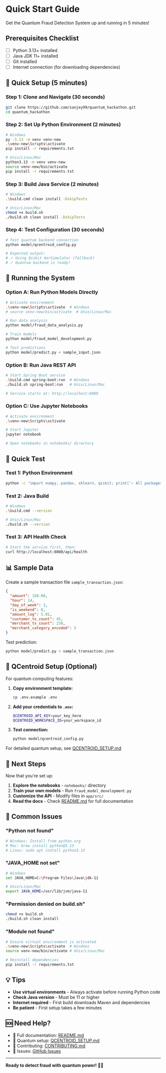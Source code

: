 # Quick Start Guide

Get the Quantum Fraud Detection System up and running in 5 minutes!

## Prerequisites Checklist

- [ ] Python 3.13+ installed
- [ ] Java JDK 11+ installed
- [ ] Git installed
- [ ] Internet connection (for downloading dependencies)

## 🚀 Quick Setup (5 minutes)

### Step 1: Clone and Navigate (30 seconds)

```bash
git clone https://github.com/sanjey99/quantum_hackathon.git
cd quantum_hackathon
```

### Step 2: Set Up Python Environment (2 minutes)

```bash
# Windows
py -3.13 -m venv venv-new
.\venv-new\Scripts\activate
pip install -r requirements.txt

# Unix/Linux/Mac
python3.13 -m venv venv-new
source venv-new/bin/activate
pip install -r requirements.txt
```

### Step 3: Build Java Service (2 minutes)

```bash
# Windows
.\build.cmd clean install -DskipTests

# Unix/Linux/Mac
chmod +x build.sh
./build.sh clean install -DskipTests
```

### Step 4: Test Configuration (30 seconds)

```bash
# Test quantum backend connection
python model/qcentroid_config.py

# Expected output:
# ✓ Using Qiskit AerSimulator (fallback)
# ✓ Quantum backend is ready!
```

## 🎯 Running the System

### Option A: Run Python Models Directly

```bash
# Activate environment
.\venv-new\Scripts\activate  # Windows
# source venv-new/bin/activate  # Unix/Linux/Mac

# Run data analysis
python model/fraud_data_analysis.py

# Train models
python model/fraud_model_development.py

# Test predictions
python model/predict.py < sample_input.json
```

### Option B: Run Java REST API

```bash
# Start Spring Boot service
.\build.cmd spring-boot:run  # Windows
./build.sh spring-boot:run   # Unix/Linux/Mac

# Service starts at: http://localhost:8080
```

### Option C: Use Jupyter Notebooks

```bash
# Activate environment
.\venv-new\Scripts\activate

# Start Jupyter
jupyter notebook

# Open notebooks in notebooks/ directory
```

## 🧪 Quick Test

### Test 1: Python Environment

```bash
python -c "import numpy, pandas, sklearn, qiskit; print('✓ All packages imported successfully!')"
```

### Test 2: Java Build

```bash
# Windows
.\build.cmd --version

# Unix/Linux/Mac
./build.sh --version
```

### Test 3: API Health Check

```bash
# Start the service first, then:
curl http://localhost:8080/api/health
```

## 📊 Sample Data

Create a sample transaction file `sample_transaction.json`:

```json
{
  "amount": 150.00,
  "hour": 14,
  "day_of_week": 3,
  "is_weekend": 0,
  "amount_log": 5.01,
  "customer_tx_count": 45,
  "merchant_tx_count": 230,
  "merchant_category_encoded": 5
}
```

Test prediction:

```bash
python model/predict.py < sample_transaction.json
```

## 🔧 QCentroid Setup (Optional)

For quantum computing features:

1. **Copy environment template:**
   ```bash
   cp .env.example .env
   ```

2. **Add your credentials to `.env`:**
   ```bash
   QCENTROID_API_KEY=your_key_here
   QCENTROID_WORKSPACE_ID=your_workspace_id
   ```

3. **Test connection:**
   ```bash
   python model/qcentroid_config.py
   ```

For detailed quantum setup, see [QCENTROID_SETUP.md](QCENTROID_SETUP.md)

## 📝 Next Steps

Now that you're set up:

1. **Explore the notebooks** - `notebooks/` directory
2. **Train your own models** - Run `fraud_model_development.py`
3. **Customize the API** - Modify files in `app/src/`
4. **Read the docs** - Check [README.md](README.md) for full documentation

## 🐛 Common Issues

### "Python not found"
```bash
# Windows: Install from python.org
# Mac: brew install python@3.13
# Linux: sudo apt install python3.13
```

### "JAVA_HOME not set"
```bash
# Windows
set JAVA_HOME=C:\Program Files\Java\jdk-11

# Unix/Linux/Mac
export JAVA_HOME=/usr/lib/jvm/java-11
```

### "Permission denied on build.sh"
```bash
chmod +x build.sh
./build.sh clean install
```

### "Module not found"
```bash
# Ensure virtual environment is activated
.\venv-new\Scripts\activate  # Windows
source venv-new/bin/activate # Unix/Linux/Mac

# Reinstall dependencies
pip install -r requirements.txt
```

## 💡 Tips

- **Use virtual environments** - Always activate before running Python code
- **Check Java version** - Must be 11 or higher
- **Internet required** - First build downloads Maven and dependencies
- **Be patient** - First setup takes a few minutes

## 🆘 Need Help?

- 📖 Full documentation: [README.md](README.md)
- 🔬 Quantum setup: [QCENTROID_SETUP.md](QCENTROID_SETUP.md)
- 🤝 Contributing: [CONTRIBUTING.md](CONTRIBUTING.md)
- 🐛 Issues: [GitHub Issues](https://github.com/sanjey99/quantum_hackathon/issues)

---

**Ready to detect fraud with quantum power!** 🚀✨
